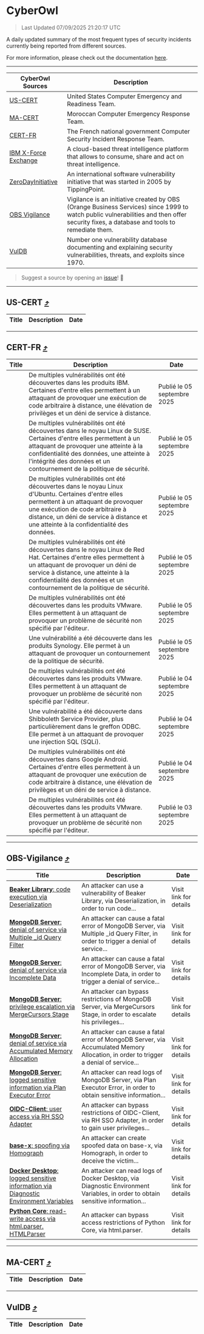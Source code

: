 
 <div id='top'></div>

# CyberOwl

 > Last Updated 07/09/2025 21:20:17 UTC
 
 A daily updated summary of the most frequent types of security incidents currently being reported from different sources.
 
 For more information, please check out the documentation [here](./docs/README.md).
 
 ---
 |CyberOwl Sources|Description|
 |---|---|
 |[US-CERT](#us-cert-arrow_heading_up)|United States Computer Emergency and Readiness Team.|
 |[MA-CERT](#ma-cert-arrow_heading_up)|Moroccan Computer Emergency Response Team.|
 |[CERT-FR](#cert-fr-arrow_heading_up)|The French national government Computer Security Incident Response Team.|
 |[IBM X-Force Exchange](#ibmcloud-arrow_heading_up)|A cloud-based threat intelligence platform that allows to consume, share and act on threat intelligence.|
 |[ZeroDayInitiative](#zerodayinitiative-arrow_heading_up)|An international software vulnerability initiative that was started in 2005 by TippingPoint.|
 |[OBS Vigilance](#obs-vigilance-arrow_heading_up)|Vigilance is an initiative created by OBS (Orange Business Services) since 1999 to watch public vulnerabilities and then offer security fixes, a database and tools to remediate them.|
 |[VulDB](#vuldb-arrow_heading_up)|Number one vulnerability database documenting and explaining security vulnerabilities, threats, and exploits since 1970.|
 
 > Suggest a source by opening an [issue](https://github.com/karimhabush/cyberowl/issues)! :raised_hands:
 ---

## US-CERT [:arrow_heading_up:](#cyberowl)

 |Title|Description|Date|
 |---|---|---|
 
 ---

## CERT-FR [:arrow_heading_up:](#cyberowl)

 |Title|Description|Date|
 |---|---|---|
 |[](https://www.cert.ssi.gouv.fr/avis/CERTFR-2025-AVI-0760/)|De multiples vulnérabilités ont été découvertes dans les produits IBM. Certaines d'entre elles permettent à un attaquant de provoquer une exécution de code arbitraire à distance, une élévation de privilèges et un déni de service à distance.|Publié le 05 septembre 2025|
 |[](https://www.cert.ssi.gouv.fr/avis/CERTFR-2025-AVI-0759/)|De multiples vulnérabilités ont été découvertes dans le noyau Linux de SUSE. Certaines d'entre elles permettent à un attaquant de provoquer une atteinte à la confidentialité des données, une atteinte à l'intégrité des données et un contournement de la politique de sécurité.|Publié le 05 septembre 2025|
 |[](https://www.cert.ssi.gouv.fr/avis/CERTFR-2025-AVI-0758/)|De multiples vulnérabilités ont été découvertes dans le noyau Linux d'Ubuntu. Certaines d'entre elles permettent à un attaquant de provoquer une exécution de code arbitraire à distance, un déni de service à distance et une atteinte à la confidentialité des données.|Publié le 05 septembre 2025|
 |[](https://www.cert.ssi.gouv.fr/avis/CERTFR-2025-AVI-0757/)|De multiples vulnérabilités ont été découvertes dans le noyau Linux de Red Hat. Certaines d'entre elles permettent à un attaquant de provoquer un déni de service à distance, une atteinte à la confidentialité des données et un contournement de la politique de sécurité.|Publié le 05 septembre 2025|
 |[](https://www.cert.ssi.gouv.fr/avis/CERTFR-2025-AVI-0756/)|De multiples vulnérabilités ont été découvertes dans les produits VMware. Elles permettent à un attaquant de provoquer un problème de sécurité non spécifié par l'éditeur.|Publié le 05 septembre 2025|
 |[](https://www.cert.ssi.gouv.fr/avis/CERTFR-2025-AVI-0755/)|Une vulnérabilité a été découverte dans les produits Synology. Elle permet à un attaquant de provoquer un contournement de la politique de sécurité.|Publié le 05 septembre 2025|
 |[](https://www.cert.ssi.gouv.fr/avis/CERTFR-2025-AVI-0754/)|De multiples vulnérabilités ont été découvertes dans les produits VMware. Elles permettent à un attaquant de provoquer un problème de sécurité non spécifié par l'éditeur.|Publié le 04 septembre 2025|
 |[](https://www.cert.ssi.gouv.fr/avis/CERTFR-2025-AVI-0753/)|Une vulnérabilité a été découverte dans Shibboleth Service Provider, plus particulièrement dans le greffon ODBC. Elle permet à un attaquant de provoquer une injection SQL (SQLi).|Publié le 04 septembre 2025|
 |[](https://www.cert.ssi.gouv.fr/avis/CERTFR-2025-AVI-0752/)|De multiples vulnérabilités ont été découvertes dans Google Android. Certaines d'entre elles permettent à un attaquant de provoquer une exécution de code arbitraire à distance, une élévation de privilèges et un déni de service à distance.|Publié le 04 septembre 2025|
 |[](https://www.cert.ssi.gouv.fr/avis/CERTFR-2025-AVI-0751/)|De multiples vulnérabilités ont été découvertes dans les produits VMware. Elles permettent à un attaquant de provoquer un problème de sécurité non spécifié par l'éditeur.|Publié le 03 septembre 2025|
 
 ---

## OBS-Vigilance [:arrow_heading_up:](#cyberowl)

 |Title|Description|Date|
 |---|---|---|
 |[<a href="https://vigilance.fr/vulnerability/Beaker-Library-code-execution-via-Deserialization-47623" class="noirorange"><b>Beaker Library</b>: code execution via Deserialization</a>](https://vigilance.fr/vulnerability/Beaker-Library-code-execution-via-Deserialization-47623)|An attacker can use a vulnerability of Beaker Library, via Deserialization, in order to run code...|Visit link for details|
 |[<a href="https://vigilance.fr/vulnerability/MongoDB-Server-denial-of-service-via-Multiple-id-Query-Filter-47622" class="noirorange"><b>MongoDB Server</b>: denial of service via Multiple _id Query Filter</a>](https://vigilance.fr/vulnerability/MongoDB-Server-denial-of-service-via-Multiple-id-Query-Filter-47622)|An attacker can cause a fatal error of MongoDB Server, via Multiple _id Query Filter, in order to trigger a denial of service...|Visit link for details|
 |[<a href="https://vigilance.fr/vulnerability/MongoDB-Server-denial-of-service-via-Incomplete-Data-47621" class="noirorange"><b>MongoDB Server</b>: denial of service via Incomplete Data</a>](https://vigilance.fr/vulnerability/MongoDB-Server-denial-of-service-via-Incomplete-Data-47621)|An attacker can cause a fatal error of MongoDB Server, via Incomplete Data, in order to trigger a denial of service...|Visit link for details|
 |[<a href="https://vigilance.fr/vulnerability/MongoDB-Server-privilege-escalation-via-MergeCursors-Stage-47620" class="noirorange"><b>MongoDB Server</b>: privilege escalation via MergeCursors Stage</a>](https://vigilance.fr/vulnerability/MongoDB-Server-privilege-escalation-via-MergeCursors-Stage-47620)|An attacker can bypass restrictions of MongoDB Server, via MergeCursors Stage, in order to escalate his privileges...|Visit link for details|
 |[<a href="https://vigilance.fr/vulnerability/MongoDB-Server-denial-of-service-via-Accumulated-Memory-Allocation-47619" class="noirorange"><b>MongoDB Server</b>: denial of service via Accumulated Memory Allocation</a>](https://vigilance.fr/vulnerability/MongoDB-Server-denial-of-service-via-Accumulated-Memory-Allocation-47619)|An attacker can cause a fatal error of MongoDB Server, via Accumulated Memory Allocation, in order to trigger a denial of service...|Visit link for details|
 |[<a href="https://vigilance.fr/vulnerability/MongoDB-Server-logged-sensitive-information-via-Plan-Executor-Error-47618" class="noirorange"><b>MongoDB Server</b>: logged sensitive information via Plan Executor Error</a>](https://vigilance.fr/vulnerability/MongoDB-Server-logged-sensitive-information-via-Plan-Executor-Error-47618)|An attacker can read logs of MongoDB Server, via Plan Executor Error, in order to obtain sensitive information...|Visit link for details|
 |[<a href="https://vigilance.fr/vulnerability/OIDC-Client-user-access-via-RH-SSO-Adapter-47617" class="noirorange"><b>OIDC-Client</b>: user access via RH SSO Adapter</a>](https://vigilance.fr/vulnerability/OIDC-Client-user-access-via-RH-SSO-Adapter-47617)|An attacker can bypass restrictions of OIDC-Client, via RH SSO Adapter, in order to gain user privileges...|Visit link for details|
 |[<a href="https://vigilance.fr/vulnerability/base-x-spoofing-via-Homograph-47615" class="noirorange"><b>base-x</b>: spoofing via Homograph</a>](https://vigilance.fr/vulnerability/base-x-spoofing-via-Homograph-47615)|An attacker can create spoofed data on base-x, via Homograph, in order to deceive the victim...|Visit link for details|
 |[<a href="https://vigilance.fr/vulnerability/Docker-Desktop-logged-sensitive-information-via-Diagnostic-Environment-Variables-47614" class="noirorange"><b>Docker Desktop</b>: logged sensitive information via Diagnostic Environment Variables</a>](https://vigilance.fr/vulnerability/Docker-Desktop-logged-sensitive-information-via-Diagnostic-Environment-Variables-47614)|An attacker can read logs of Docker Desktop, via Diagnostic Environment Variables, in order to obtain sensitive information...|Visit link for details|
 |[<a href="https://vigilance.fr/vulnerability/Python-Core-read-write-access-via-html-parser-HTMLParser-47613" class="noirorange"><b>Python Core</b>: read-write access via html.parser.<wbr>HTMLParser</wbr></a>](https://vigilance.fr/vulnerability/Python-Core-read-write-access-via-html-parser-HTMLParser-47613)|An attacker can bypass access restrictions of Python Core, via html.parser.|Visit link for details|
 
 ---

## MA-CERT [:arrow_heading_up:](#cyberowl)

 |Title|Description|Date|
 |---|---|---|
 
 ---

## VulDB [:arrow_heading_up:](#cyberowl)

 |Title|Description|Date|
 |---|---|---|
 